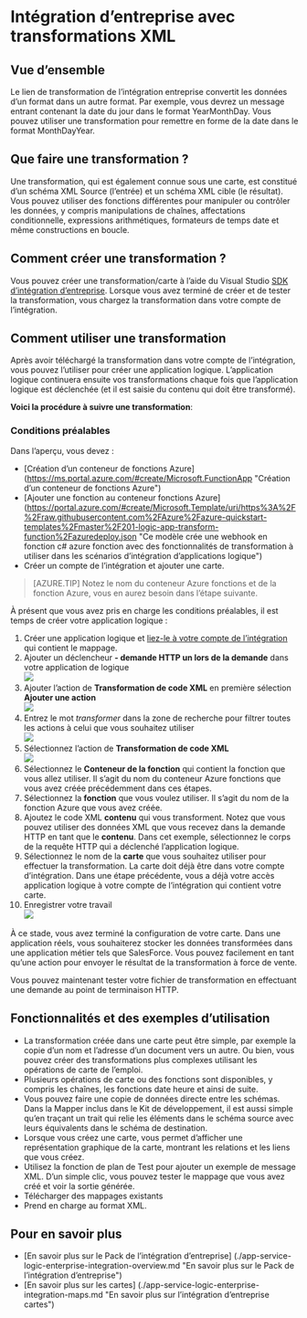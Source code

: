 <properties 
    pageTitle="Vue d’ensemble du Pack de l’intégration d’entreprise | Service d’application Microsoft Azure | Microsoft Azure" 
    description="Les fonctionnalités d’entreprise Integration Pack permet d’activer les scénarios d’intégration et processus métier à l’aide du service de l’application Microsoft Azure" 
    services="logic-apps" 
    documentationCenter=".net,nodejs,java"
    authors="msftman" 
    manager="erikre" 
    editor="cgronlun"/>

<tags 
    ms.service="logic-apps" 
    ms.workload="integration" 
    ms.tgt_pltfrm="na" 
    ms.devlang="na" 
    ms.topic="article" 
    ms.date="07/08/2016" 
    ms.author="deonhe"/>

# <a name="enterprise-integration-with-xml-transforms"></a>Intégration d’entreprise avec transformations XML

## <a name="overview"></a>Vue d’ensemble
Le lien de transformation de l’intégration entreprise convertit les données d’un format dans un autre format. Par exemple, vous devrez un message entrant contenant la date du jour dans le format YearMonthDay. Vous pouvez utiliser une transformation pour remettre en forme de la date dans le format MonthDayYear.

## <a name="what-does-a-transform-do"></a>Que faire une transformation ?
Une transformation, qui est également connue sous une carte, est constitué d’un schéma XML Source (l’entrée) et un schéma XML cible (le résultat). Vous pouvez utiliser des fonctions différentes pour manipuler ou contrôler les données, y compris manipulations de chaînes, affectations conditionnelle, expressions arithmétiques, formateurs de temps date et même constructions en boucle.

## <a name="how-to-create-a-transform"></a>Comment créer une transformation ?
Vous pouvez créer une transformation/carte à l’aide du Visual Studio [SDK d’intégration d’entreprise](https://aka.ms/vsmapsandschemas). Lorsque vous avez terminé de créer et de tester la transformation, vous chargez la transformation dans votre compte de l’intégration. 

## <a name="how-to-use-a-transform"></a>Comment utiliser une transformation
Après avoir téléchargé la transformation dans votre compte de l’intégration, vous pouvez l’utiliser pour créer une application logique. L’application logique continuera ensuite vos transformations chaque fois que l’application logique est déclenchée (et il est saisie du contenu qui doit être transformé).

**Voici la procédure à suivre une transformation**:

### <a name="prerequisites"></a>Conditions préalables 
Dans l’aperçu, vous devez :  

-  [Création d’un conteneur de fonctions Azure] (https://ms.portal.azure.com/#create/Microsoft.FunctionApp "Création d’un conteneur de fonctions Azure")  
-  [Ajouter une fonction au conteneur fonctions Azure] (https://portal.azure.com/#create/Microsoft.Template/uri/https%3A%2F%2Fraw.githubusercontent.com%2FAzure%2Fazure-quickstart-templates%2Fmaster%2F201-logic-app-transform-function%2Fazuredeploy.json "Ce modèle crée une webhook en fonction c# azure fonction avec des fonctionnalités de transformation à utiliser dans les scénarios d’intégration d’applications logique")    
-  Créer un compte de l’intégration et ajouter une carte.  

>[AZURE.TIP] Notez le nom du conteneur Azure fonctions et de la fonction Azure, vous en aurez besoin dans l’étape suivante.  

À présent que vous avez pris en charge les conditions préalables, il est temps de créer votre application logique :  

1. Créer une application logique et [liez-le à votre compte de l’intégration](./app-service-logic-enterprise-integration-accounts.md "apprendre à lier un compte de l’intégration à une application logique") qui contient le mappage.
2. Ajouter un déclencheur **- demande HTTP un lors de la demande** dans votre application de logique  
![](./media/app-service-logic-enterprise-integration-transforms/transform-1.png)    
3. Ajouter l’action de **Transformation de code XML** en première sélection **Ajouter une action**   
![](./media/app-service-logic-enterprise-integration-transforms/transform-2.png)   
4. Entrez le mot *transformer* dans la zone de recherche pour filtrer toutes les actions à celui que vous souhaitez utiliser  
![](./media/app-service-logic-enterprise-integration-transforms/transform-3.png)  
5. Sélectionnez l’action de **Transformation de code XML**   
![](./media/app-service-logic-enterprise-integration-transforms/transform-4.png)  
6. Sélectionnez le **Conteneur de la fonction** qui contient la fonction que vous allez utiliser. Il s’agit du nom du conteneur Azure fonctions que vous avez créée précédemment dans ces étapes.
7. Sélectionnez la **fonction** que vous voulez utiliser. Il s’agit du nom de la fonction Azure que vous avez créée.
8. Ajoutez le code XML **contenu** qui vous transforment. Notez que vous pouvez utiliser des données XML que vous recevez dans la demande HTTP en tant que le **contenu**. Dans cet exemple, sélectionnez le corps de la requête HTTP qui a déclenché l’application logique.
9. Sélectionnez le nom de la **carte** que vous souhaitez utiliser pour effectuer la transformation. La carte doit déjà être dans votre compte d’intégration. Dans une étape précédente, vous a déjà votre accès application logique à votre compte de l’intégration qui contient votre carte.
10. Enregistrer votre travail  
![](./media/app-service-logic-enterprise-integration-transforms/transform-5.png) 

À ce stade, vous avez terminé la configuration de votre carte. Dans une application réels, vous souhaiterez stocker les données transformées dans une application métier tels que SalesForce. Vous pouvez facilement en tant qu’une action pour envoyer le résultat de la transformation à force de vente. 

Vous pouvez maintenant tester votre fichier de transformation en effectuant une demande au point de terminaison HTTP.  

## <a name="features-and-use-cases"></a>Fonctionnalités et des exemples d’utilisation

- La transformation créée dans une carte peut être simple, par exemple la copie d’un nom et l’adresse d’un document vers un autre. Ou bien, vous pouvez créer des transformations plus complexes utilisant les opérations de carte de l’emploi.  
- Plusieurs opérations de carte ou des fonctions sont disponibles, y compris les chaînes, les fonctions date heure et ainsi de suite.  
- Vous pouvez faire une copie de données directe entre les schémas. Dans la Mapper inclus dans le Kit de développement, il est aussi simple qu’en traçant un trait qui relie les éléments dans le schéma source avec leurs équivalents dans le schéma de destination.  
- Lorsque vous créez une carte, vous permet d’afficher une représentation graphique de la carte, montrant les relations et les liens que vous créez.
- Utilisez la fonction de plan de Test pour ajouter un exemple de message XML. D’un simple clic, vous pouvez tester le mappage que vous avez créé et voir la sortie générée.  
- Télécharger des mappages existants  
- Prend en charge au format XML.


## <a name="learn-more"></a>Pour en savoir plus
- [En savoir plus sur le Pack de l’intégration d’entreprise] (./app-service-logic-enterprise-integration-overview.md "En savoir plus sur le Pack de l’intégration d’entreprise")  
- [En savoir plus sur les cartes] (./app-service-logic-enterprise-integration-maps.md "En savoir plus sur l’intégration d’entreprise cartes")  
 